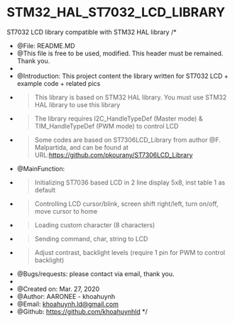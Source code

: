 # STM32_HAL_ST7032_LCD_LIBRARY
ST7032 LCD library compatible with STM32 HAL library 
/*
 *	@File: README.MD
 *	@This file is free to be used, modified. This header must be remained. Thank you.
 *
 *	@Introduction: This project content the library written for ST7032 LCD + example code + related pics
 *  > This library is based on STM32 HAL library. You must use STM32 HAL library to use this library
 *	> The library requires I2C_HandleTypeDef (Master mode) & TIM_HandleTypeDef (PWM mode) to control LCD
 *	> Some codes are based on ST7306LCD_Library from author @F. Malpartida, and can be found at URL:https://github.com/pkourany/ST7306LCD_Library
 *	@MainFunction:
 *	> Initializing ST7036 based LCD in 2 line display 5x8, inst table 1 as default
 *	> Controlling LCD cursor/blink, screen shift right/left, turn on/off, move cursor to home
 * 	> Loading custom character (8 characters)
 * 	> Sending command, char, string to LCD
 * 	> Adjust contrast, backlight levels (require 1 pin for PWM to control backlight)
 *	@Bugs/requests: please contact via email, thank you.
 *
 *  @Created on: Mar. 27, 2020
 *  @Author: AARONEE - khoahuynh
 * 	@Email: khoahuynh.ld@gmail.com
 * 	@Github: https://github.com/khoahuynhld
 */
